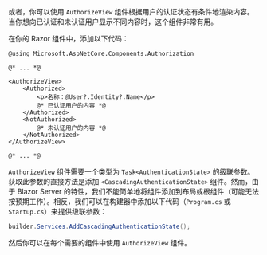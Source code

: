 或者，你可以使用 `AuthorizeView` 组件根据用户的认证状态有条件地渲染内容。当你想向已认证和未认证用户显示不同内容时，这个组件非常有用。

在你的 Razor 组件中，添加以下代码：

```cshtml title="Components/Pages/Index.razor"
@using Microsoft.AspNetCore.Components.Authorization

@* ... *@

<AuthorizeView>
    <Authorized>
        <p>名称：@User?.Identity?.Name</p>
        @* 已认证用户的内容 *@
    </Authorized>
    <NotAuthorized>
        @* 未认证用户的内容 *@
    </NotAuthorized>
</AuthorizeView>

@* ... *@
```

`AuthorizeView` 组件需要一个类型为 `Task<AuthenticationState>` 的级联参数。获取此参数的直接方法是添加 `<CascadingAuthenticationState>` 组件。然而，由于 Blazor Server 的特性，我们不能简单地将组件添加到布局或根组件（可能无法按预期工作）。相反，我们可以在构建器中添加以下代码（`Program.cs` 或 `Startup.cs`）来提供级联参数：

```csharp title="Program.cs"
builder.Services.AddCascadingAuthenticationState();
```

然后你可以在每个需要的组件中使用 `AuthorizeView` 组件。
